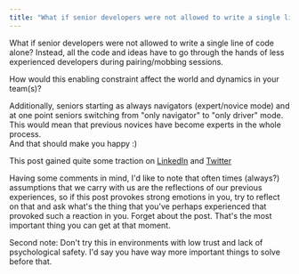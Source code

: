 ```yaml
---
title: "What if senior developers were not allowed to write a single line of code?"
---
```

What if senior developers were not allowed to write a single line of code alone?
Instead, all the code and ideas have to go through the hands of less experienced developers during pairing/mobbing sessions.

How would this enabling constraint affect the world and dynamics in your team(s)?

Additionally, seniors starting as always navigators (expert/novice mode) and at one point seniors switching from "only navigator" to "only driver" mode.
This would mean that previous novices have become experts in the whole process.  
And that should make you happy :)  

This post gained quite some traction on [LinkedIn](https://www.linkedin.com/posts/dstepanovic_what-if-senior-developers-were-not-allowed-activity-6702103827295936512-0D2B) and [Twitter](https://twitter.com/d_stepanovic/status/1276257965373259777)

Having some comments in mind, I'd like to note that often times (always?) assumptions that we carry with us are the reflections of our previous experiences, so if this post provokes strong emotions in you, try to reflect on that and ask what's the thing that you've perhaps experienced that provoked such a reaction in you. Forget about the post. That's the most important thing you can get at that moment.


Second note: Don't try this in environments with low trust and lack of psychological safety. I'd say you have way more important things to solve before that.

